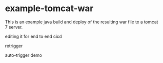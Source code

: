 # example-tomcat-war

This is an example java build and deploy of the resulting
war file to a tomcat 7 server.

editing it for end to end cicd

retrigger

auto-trigger demo

